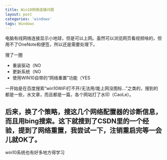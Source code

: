```yaml
---
title: Win10网络连接问题
layout: post
categories: 'windows'
tags: Windows
---
```

电脑有线网络连接显示小地球，但是可以上网。虽然可以浏览网页看视频啥的，但用不了OneNote和便签，所以还是需要处理下。

搜了一圈

* 重装驱动（NO
* 更新系统（NO
* 使用WIN10自带的“网络重置”功能（YES

一开始是在百度搜索“win10WiFi打不开/无法用/能上网没图标...”之类的，搜到的都是一些，水文章，而且都是一篇，各个网站打了水印（CaoLe）。

后来，换了个策略，搜这几个网络配置器的诊断信息，而且用bing搜索。这下就搜到了CSDN里的一个经验，提到了网络重置，我尝试一下，注销重启完等一会儿就OK了。
----------------------------

win10系统也有好多地方得学习
